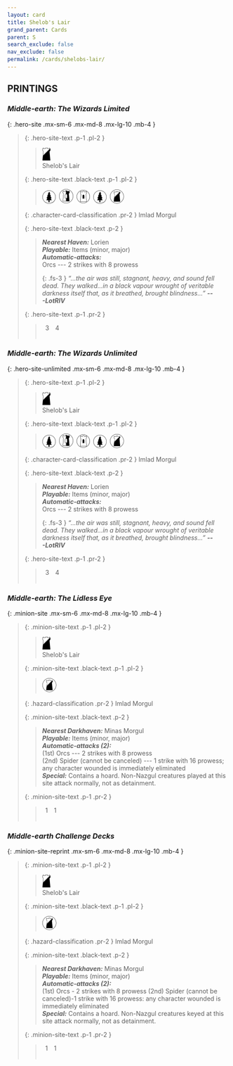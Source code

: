 ```yaml
---
layout: card
title: Shelob's Lair
grand_parent: Cards
parent: S
search_exclude: false
nav_exclude: false
permalink: /cards/shelobs-lair/
---
```


## PRINTINGS


### _Middle-earth: The Wizards Limited_

{: .hero-site .mx-sm-6 .mx-md-8 .mx-lg-10 .mb-4 }
> {: .hero-site-text .p-1 .pl-2 }
> > <div class="card-mp"><img src="/assets/images/shadow-hold.svg"></div>
> > <div class="character-card-name">Shelob's Lair</div>
>
> {: .hero-site-text .black-text .p-1 .pl-2 }
> > ![](/assets/images/wilderness.svg)&ensp;![](/assets/images/border-land.svg)&ensp;![](/assets/images/free-domain.svg)&ensp;![](/assets/images/wilderness.svg)&ensp;![](/assets/images/shadow-land.svg)
>
> {: .character-card-classification .pr-2 }
> Imlad Morgul
>
> {: .hero-site-text .black-text .p-2 }
> > _**Nearest Haven:**_ Lorien <br>_**Playable:**_ Items (minor, major) <br>_**Automatic-attacks:**_<br> Orcs --- 2 strikes with 8 prowess  
> > 
> > {: .fs-3 } 
> > _“...the air was still, stagnant, heavy, and sound fell dead. They walked...in a black vapour wrought of veritable darkness itself that, as it breathed, brought blindness...”_ ***---&#65279;LotRIV*** 
> 
> {: .hero-site-text .p-1 .pr-2 }
> > <div class="hero-site-draw"><span class="hero-you-draw">&ensp;3&ensp;</span><span class="hero-opp-draw">&ensp;4&ensp;</span></div>
> > <div class="card-corruption">&nbsp;</div>

### _Middle-earth: The Wizards Unlimited_

{: .hero-site-unlimited .mx-sm-6 .mx-md-8 .mx-lg-10 .mb-4 }
> {: .hero-site-text .p-1 .pl-2 }
> > <div class="card-mp"><img src="/assets/images/shadow-hold.svg"></div>
> > <div class="character-card-name">Shelob's Lair</div>
>
> {: .hero-site-text .black-text .p-1 .pl-2 }
> > ![](/assets/images/wilderness.svg)&ensp;![](/assets/images/border-land.svg)&ensp;![](/assets/images/free-domain.svg)&ensp;![](/assets/images/wilderness.svg)&ensp;![](/assets/images/shadow-land.svg)
>
> {: .character-card-classification .pr-2 }
> Imlad Morgul
>
> {: .hero-site-text .black-text .p-2 }
> > _**Nearest Haven:**_ Lorien <br>_**Playable:**_ Items (minor, major) <br>_**Automatic-attacks:**_<br> Orcs --- 2 strikes with 8 prowess  
> > 
> > {: .fs-3 } 
> > _“...the air was still, stagnant, heavy, and sound fell dead. They walked...in a black vapour wrought of veritable darkness itself that, as it breathed, brought blindness...”_ ***---&#65279;LotRIV*** 
> 
> {: .hero-site-text .p-1 .pr-2 }
> > <div class="hero-site-draw"><span class="hero-you-draw">&ensp;3&ensp;</span><span class="hero-opp-draw">&ensp;4&ensp;</span></div>
> > <div class="card-corruption">&nbsp;</div>

### _Middle-earth: The Lidless Eye_

{: .minion-site .mx-sm-6 .mx-md-8 .mx-lg-10 .mb-4 }
> {: .minion-site-text .p-1 .pl-2 }
> > <div class="card-mp"><img src="/assets/images/shadow-hold.svg"></div>
> > <div class="card-name">Shelob's Lair</div>
>
> {: .minion-site-text .black-text .p-1 .pl-2 }
> > ![](/assets/images/shadow-land.svg)
>
> {: .hazard-classification .pr-2 }
> Imlad Morgul
>
> {: .minion-site-text .black-text .p-2 }
> > ***Nearest Darkhaven:*** Minas Morgul <br>_**Playable:**_ Items (minor, major) <br>_**Automatic-attacks (2):**_<br>  (1st) Orcs --- 2 strikes with 8 prowess <br>(2nd) Spider (cannot be canceled) --- 1 strike with 16 prowess; any character wounded is immediately eliminated <br>_**Special:**_ Contains a hoard. Non-Nazgul creatures played at this site attack normally, not as detainment. 
> 
> {: .minion-site-text .p-1 .pr-2 }
> > <div class="hero-site-draw"><span class="minion-you-draw">&ensp;1&ensp;</span><span class="minion-opp-draw">&ensp;1&ensp;</span></div>
> > <div class="card-corruption">&nbsp;</div>

### _Middle-earth Challenge Decks_

{: .minion-site-reprint .mx-sm-6 .mx-md-8 .mx-lg-10 .mb-4 }
> {: .minion-site-text .p-1 .pl-2 }
> > <div class="card-mp"><img src="/assets/images/shadow-hold.svg"></div>
> > <div class="card-name">Shelob's Lair</div>
>
> {: .minion-site-text .black-text .p-1 .pl-2 }
> > ![](/assets/images/shadow-land.svg)
>
> {: .hazard-classification .pr-2 }
> Imlad Morgul
>
> {: .minion-site-text .black-text .p-2 }
> > ***Nearest Darkhaven:*** Minas Morgul <br>_**Playable:**_ Items (minor, major) <br>_**Automatic-attacks (2):**_<br>  (1st) Orcs - 2 strikes with 8 prowess (2nd) Spider (cannot be canceled)-1 strike with 16 prowess: any character wounded is immediately eliminated <br>_**Special:**_ Contains a hoard. Non-Nazgul creatures keyed at this site attack normally, not as detainment. 
> 
> {: .minion-site-text .p-1 .pr-2 }
> > <div class="hero-site-draw"><span class="minion-you-draw">&ensp;1&ensp;</span><span class="minion-opp-draw">&ensp;1&ensp;</span></div>
> > <div class="card-corruption">&nbsp;</div>
